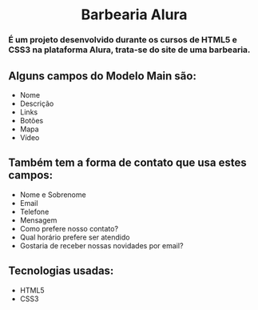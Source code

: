 <h1 align="center">Barbearia Alura</h1>

### É um projeto desenvolvido durante os cursos de HTML5 e CSS3 na plataforma Alura, trata-se do site de uma barbearia.

## Alguns campos do Modelo Main são:

+ Nome
+ Descrição
+ Links
+ Botões
+ Mapa
+ Vídeo

## Também tem a forma de contato que usa estes campos:

+ Nome e Sobrenome
+ Email
+ Telefone
+ Mensagem
+ Como prefere nosso contato?
+ Qual horário prefere ser atendido 
+ Gostaria de receber nossas novidades por email?

## Tecnologias usadas:

+ HTML5
+ CSS3
